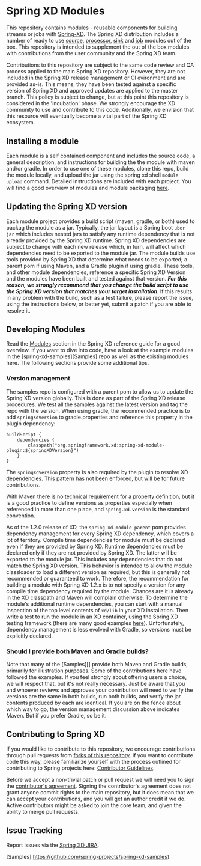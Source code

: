 Spring XD Modules
=================
This repository contains modules - reusable components for building streams or jobs with [Spring-XD](http://projects.spring.io/spring-xd/). The Spring XD distribution includes a number of ready to use [source](http://docs.spring.io/spring-xd/docs/current/reference/html/#sources),   [processor](http://docs.spring.io/spring-xd/docs/current/reference/html/#processors), [sink](http://docs.spring.io/spring-xd/docs/current/reference/html/#sinks) and [job](http://docs.spring.io/spring-xd/docs/1.2.0.BUILD-SNAPSHOT/reference/html/#_pre_packaged_batch_jobs) modules out of the box. This repository is intended to supplement the out of the box modules with contributions from the user community and the Spring XD team. 

Contributions to this repository are subject to the same code review and QA process applied to the main Spring XD repository. However, they are not included in the Spring XD release management or CI evironment and are provided as-is. This means, they have been tested against a specific version of Spring XD and approved updates are applied to the master branch. This policy is subject to change, but at this point this repository is considered in the 'incubation' phase. We strongly encourage the XD community to use and contribute to this code. Additionally, we envision that this resource will eventually become a vital part of the Spring XD ecosystem. 


## Installing a module

Each module is a self contained component and includes the source code, a general description, and instructions for building the the module with maven and/or gradle. In order to use one of these modules, clone this repo, build the module locally, and upload the jar using the spring xd shell `module upload` command. Detailed instructions are included with each project. You will find a good overview of modules and module packaging [here](http://docs.spring.io/spring-xd/docs/current/reference/html/#modules).

## Updating the Spring XD version

Each module project provides a build script (maven, gradle, or both) used to packag the module as a jar. Typically, the jar layout is a Spring boot `uber jar` which includes nested jars to satisfy any runtime dependency that is not already provided by the Spring XD runtime. Spring XD dependencies are subject to change with each new release which, in turn, will affect which dependencies need to be exported to the module jar. The module builds use tools provided by Spring XD that determine what needs to be exported; a parent pom if using Maven, and a Gradle plugin if using gradle. These tools, and other module dependencies, reference a specific Spring XD Version and the modules have been built and tested against that version. _**For this reason, we strongly recommend that you change the build script to  use the Spring XD version that matches your target installation**_. If this results in any problem with the build, such as a test failure, please report the issue, using the instructions below, or better yet, submit a patch if you are able to resolve it.

## Developing Modules

Read the [Modules](http://docs.spring.io/spring-xd/docs/current/reference/html/#modules) section in the Spring XD reference guide for a good overview. If you want to dive into code, have a look at the example modules in the [spring-xd-samples][Samples] repo as well as the existing modules here. The following sections provide some additional tips.

### Version management

The samples repo is configured with a parent pom to allow us to update the Spring XD version globally. This is done as part of the Spring XD release procedures. We test all the samples against the latest version and tag the repo with the version. When using gradle, the recommended practice is to add `springXdVersion` to gradle.properties and reference this property in the plugin dependency:

````
buildScript {
    dependencies {
        classpath("org.springframework.xd:spring-xd-module-plugin:${springXDVersion}")
    }
}
````

The `springXdVersion` property is also required by the plugin to resolve XD dependencies. This pattern has not been enforced, but will be for future contributions.

With Maven there is no technical requirement for a property definition, but it is a good practice to define versions as properties especially when referenced in more than one place, and `spring.xd.version` is the standard convention. 

As of the 1.2.0 release of XD, the `spring-xd-module-parent` pom provides dependency management for every Spring XD dependency, which covers a lot of territory. Compile time dependencies for module must be declared even if they are provided by Spring XD. Runtime dependencies must be declared only if they are not provided by Spring XD. The latter will be exported to the module jar. This includes any dependencies that do not match the Spring XD version. This behavior is intended to allow the module classloader to load a different version as required, but this is generally not recommended or guaranteed to work. Therefore, the recommendation for building a module with Spring XD 1.2.x is to not specify a version for any compile time dependency required by the module. Chances are it is already in the XD classpath and Maven will complain otherwise. To determine the module's additional runtime dependencies, you can start with a manual inspection of the top level contents of `xd/lib` in your XD installation. Then write a test to run the module in an XD container, using the Spring XD testing framework (there are many good examples [here](https://github.com/spring-projects/spring-xd-samples)). Unfortunately, dependency management is less evolved with Gradle, so versions must be explicitly declared.

### Should I provide both Maven and Gradle builds?

Note that many of the [Samples][] provide both Maven and Gradle builds, primarily for illustration purposes. Some of the contributions here have followed the examples. If you feel strongly about offering users a choice, we will respect that, but it's not really necessary. Just be aware that you and whoever reviews and approves your contribution will need to verify the versions are the same in both builds, run both builds, and verify the jar contents produced by each are identical. If you are on the fence about which way to go, the version management discussion above indicates  Maven. But if you prefer Gradle, so be it.  

## Contributing to Spring XD

If you would like to contribute to this repository, we encourage contributions through pull requests from [forks of this repository](http://help.github.com/forking/). If you want to contribute code this way, please familiarize yourself with the process outlined for contributing to Spring projects here: [Contributor Guidelines](https://github.com/SpringSource/spring-integration/wiki/Contributor-Guidelines).

Before we accept a non-trivial patch or pull request we will need you to sign the [contributor's agreement](https://support.springsource.com/spring_committer_signup). Signing the contributor's agreement does not grant anyone commit rights to the main repository, but it does mean that we can accept your contributions, and you will get an author credit if we do.  Active contributors might be asked to join the core team, and given the ability to merge pull requests.

## Issue Tracking

Report issues via the [Spring XD JIRA](https://jira.springsource.org/browse/XD).

[Samples]:https://github.com/spring-projects/spring-xd-samples)